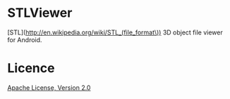 STLViewer
=========

[STL](http://en.wikipedia.org/wiki/STL_(file_format\)) 3D object file viewer for Android.


Licence
=======

[Apache License, Version 2.0](http://www.apache.org/licenses/LICENSE-2.0.html)
